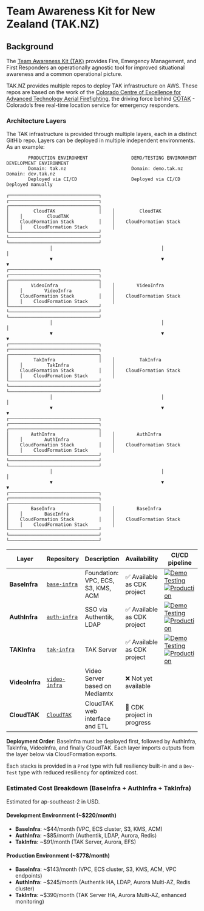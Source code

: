 # Team Awareness Kit for New Zealand (TAK.NZ)

## Background

The [Team Awareness Kit (TAK)](https://tak.gov/solutions/emergency) provides Fire, Emergency Management, and First Responders an operationally agnostic tool for improved situational awareness and a common operational picture. 

TAK.NZ provides multiple repos to deploy TAK infrastructure on AWS. These repos are based on the work of the [Colorado Centre of Excellence for Advanced Technology Aerial Firefighting](https://github.com/dfpc-coe), the driving force behind [COTAK](https://cotak.gov/) - Colorado’s free real-time location service for emergency responders. 

### Architecture Layers

The TAK infrastructure is provided through multiple layers, each in a distinct GitHib repo. Layers can be deployed in multiple independent environments. As an example:

```
        PRODUCTION ENVIRONMENT                DEMO/TESTING ENVIRONMENT              DEVELOPMENT ENVIRONMENT
        Domain: tak.nz                        Domain: demo.tak.nz                   Domain: dev.tak.nz
        Deployed via CI/CD                    Deployed via CI/CD                    Deployed manually

┌─────────────────────────────────┐    ┌─────────────────────────────────┐    ┌─────────────────────────────────┐
│         CloudTAK                │    │         CloudTAK                │    │         CloudTAK                │
│    CloudFormation Stack         │    │    CloudFormation Stack         │    │    CloudFormation Stack         │
└─────────────────────────────────┘    └─────────────────────────────────┘    └─────────────────────────────────┘
                │                                        │                                     │
                ▼                                        ▼                                     ▼
┌─────────────────────────────────┐    ┌─────────────────────────────────┐    ┌─────────────────────────────────┐
│        VideoInfra               │    │        VideoInfra               │    │        VideoInfra               │
│    CloudFormation Stack         │    │    CloudFormation Stack         │    │    CloudFormation Stack         │
└─────────────────────────────────┘    └─────────────────────────────────┘    └─────────────────────────────────┘
                │                                        │                                     │
                ▼                                        ▼                                     ▼
┌─────────────────────────────────┐    ┌─────────────────────────────────┐    ┌─────────────────────────────────┐
│         TakInfra                │    │         TakInfra                │    │         TakInfra                │
│    CloudFormation Stack         │    │    CloudFormation Stack         │    │    CloudFormation Stack         │
└─────────────────────────────────┘    └─────────────────────────────────┘    └─────────────────────────────────┘
                │                                        │                                     │
                ▼                                        ▼                                     ▼
┌─────────────────────────────────┐    ┌─────────────────────────────────┐    ┌─────────────────────────────────┐
│        AuthInfra                │    │        AuthInfra                │    │        AuthInfra                │
│    CloudFormation Stack         │    │    CloudFormation Stack         │    │    CloudFormation Stack         │
└─────────────────────────────────┘    └─────────────────────────────────┘    └─────────────────────────────────┘
                │                                        │                                     │
                ▼                                        ▼                                     ▼
┌─────────────────────────────────┐    ┌─────────────────────────────────┐    ┌─────────────────────────────────┐
│        BaseInfra                │    │        BaseInfra                │    │        BaseInfra                │
│    CloudFormation Stack         │    │    CloudFormation Stack         │    │    CloudFormation Stack         │
└─────────────────────────────────┘    └─────────────────────────────────┘    └─────────────────────────────────┘
```

| Layer | Repository | Description | Availability | CI/CD pipeline |
|-------|------------|-------------|--------------|----------------|
| **BaseInfra** | [`base-infra`](https://github.com/TAK-NZ/base-infra)  | Foundation: VPC, ECS, S3, KMS, ACM | ✅ Available as CDK project | [![Demo Testing](https://github.com/TAK-NZ/base-infra/actions/workflows/demo-deploy.yml/badge.svg)](https://github.com/TAK-NZ/base-infra/actions/workflows/demo-deploy.yml) [![Production](https://github.com/TAK-NZ/base-infra/actions/workflows/production-deploy.yml/badge.svg)](https://github.com/TAK-NZ/base-infra/actions/workflows/production-deploy.yml) |
| **AuthInfra** | [`auth-infra`](https://github.com/TAK-NZ/auth-infra) | SSO via Authentik, LDAP | ✅ Available as CDK project | [![Demo Testing](https://github.com/TAK-NZ/auth-infra/actions/workflows/demo-deploy.yml/badge.svg)](https://github.com/TAK-NZ/auth-infra/actions/workflows/demo-deploy.yml) [![Production](https://github.com/TAK-NZ/auth-infra/actions/workflows/production-deploy.yml/badge.svg)](https://github.com/TAK-NZ/auth-infra/actions/workflows/production-deploy.yml) |
| **TAKInfra** | [`tak-infra`](https://github.com/TAK-NZ/tak-infra) | TAK Server | ✅ Available as CDK project | [![Demo Testing](https://github.com/TAK-NZ/tak-infra/actions/workflows/demo-deploy.yml/badge.svg)](https://github.com/TAK-NZ/tak-infra/actions/workflows/demo-deploy.yml) [![Production](https://github.com/TAK-NZ/tak-infra/actions/workflows/production-deploy.yml/badge.svg)](https://github.com/TAK-NZ/tak-infra/actions/workflows/production-deploy.yml) |
| **VideoInfra** | [`video-infra`](https://github.com/TAK-NZ/video-infra) | Video Server based on Mediamtx | ❌ Not yet available |
| **CloudTAK** | [`CloudTAK`](https://github.com/TAK-NZ/CloudTAK) | CloudTAK web interface and ETL | 🚧 CDK project in progress |

**Deployment Order**: BaseInfra must be deployed first, followed by AuthInfra, TakInfra, VideoInfra, and finally CloudTAK. Each layer imports outputs from the layer below via CloudFormation exports.

Each stacks is provided in a `Prod` type with full resiliency built-in and a `Dev-Test` type with reduced resiliency for optimized cost. 

### Estimated Cost Breakdown (BaseInfra + AuthInfra + TakInfra)
Estimated for ap-southeast-2 in USD.

#### Development Environment (~$220/month)
- **BaseInfra**: ~$44/month (VPC, ECS cluster, S3, KMS, ACM)
- **AuthInfra**: ~$85/month (Authentik, LDAP, Aurora, Redis)
- **TakInfra**: ~$91/month (TAK Server, Aurora, EFS)

#### Production Environment (~$778/month)
- **BaseInfra**: ~$143/month (VPC, ECS cluster, S3, KMS, ACM, VPC endpoints)
- **AuthInfra**: ~$245/month (Authentik HA, LDAP, Aurora Multi-AZ, Redis cluster)
- **TakInfra**: ~$390/month (TAK Server HA, Aurora Multi-AZ, enhanced monitoring)
